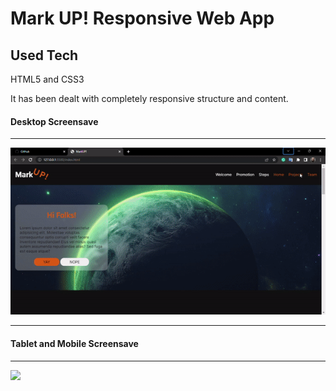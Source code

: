 # Mark UP! Responsive Web App

<h2>Used Tech</h2>

<p>HTML5 and CSS3</p>

<p>It has been dealt with completely responsive structure and content.</p>

<h4>Desktop Screensave</h4>
<hr>
<img src="./markup-responsive-desktop.gif" />
<hr>
<h4>Tablet and Mobile Screensave</h4>
<hr>
<img src="./markup-responsive-tablet-mobile.gif" />

